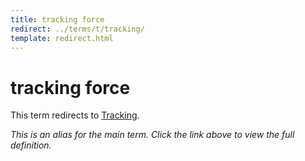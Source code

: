 ```yaml
---
title: tracking force
redirect: ../terms/t/tracking/
template: redirect.html
---
```


# tracking force

This term redirects to [Tracking](../terms/t/tracking/).

*This is an alias for the main term. Click the link above to view the full definition.*
